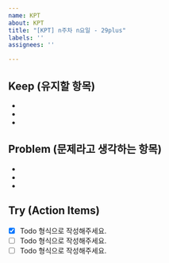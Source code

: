 ```yaml
---
name: KPT
about: KPT
title: "[KPT] n주차 n요일 - 29plus"
labels: ''
assignees: ''

---
```


## Keep (유지할 항목)
- 
- 
- 
## Problem (문제라고 생각하는 항목)
- 
- 
-
## Try (Action Items)
- [x] Todo 형식으로 작성해주세요.
- [ ] Todo 형식으로 작성해주세요.
- [ ] Todo 형식으로 작성해주세요.
